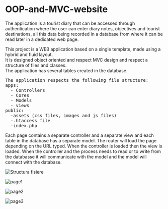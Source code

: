 # OOP-and-MVC-website
The application is a tourist diary that can be accessed through authentication where the user can enter diary notes, objectives and tourist destinations, all this data being recorded in a database from where it can be read later in a dedicated web page.<br>

This project is a WEB application based on a single template, made using a hybrid and fluid layout.<br>
It is designed object oriented and respect MVC design and respect a structure of files and classes.<br>
The application has several tables created in the database.<br>

<pre>The application respects the following file structure:
apps:
  - Controllers
  - Cores
  - Models
  - views
public:
  -assets (css files, images and js files)
  -.htaccess file
  -index.php
</pre>

Each page contains a separate controller and a separate view and each table in the database has a separate model. The router will load the page depending on the URL typed. When the controller is loaded then the view is loaded. When the controller and the process needs to read or to write from the databasse it will communicate with the model and the model will connect with the database.

![Structura fisiere](https://github.com/TrifanLucian/OOP-and-MVC-website/assets/111199896/5a3d113a-e4c5-4718-8902-912a32fe5fe4)

![page1](https://github.com/TrifanLucian/OOP-and-MVC-website/assets/111199896/ae428f10-c3d0-49d2-a883-2f30da41eb15)

![page2](https://github.com/TrifanLucian/OOP-and-MVC-website/assets/111199896/4f27da13-ba84-46ee-a48e-86b1b42c038b)

![page3](https://github.com/TrifanLucian/OOP-and-MVC-website/assets/111199896/ff9ee3a6-294a-4eb4-9c62-7f912550b5d9)

